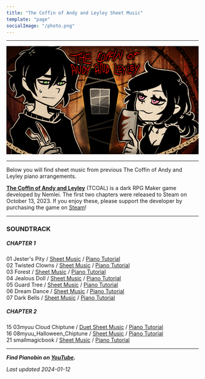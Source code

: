 ```yaml
---
title: "The Coffin of Andy and Leyley Sheet Music"
template: "page"
socialImage: "/photo.png"
---
```


---

![The Coffin of Andy and Leyley](/media/images/tcoal_banner.png)

---

Below you will find sheet music from previous The Coffin of Andy and Leyley piano arrangements.

**[The Coffin of Andy and Leyley](https://store.steampowered.com/app/2378900/The_Coffin_of_Andy_and_Leyley/)** (TCOAL) is a dark RPG Maker game developed by Nemlei. The first two chapters were released to Steam on October 13, 2023. If you enjoy these, please support the developer by purchasing the game on [Steam](https://store.steampowered.com/app/2378900/The_Coffin_of_Andy_and_Leyley/)!

---

### SOUNDTRACK

##### CHAPTER 1

01 Jester's Pity / [Sheet Music](/media/tcoal/Jester's_Pity_PB.pdf) / [Piano Tutorial](https://youtu.be/unK6qzUVFNc)  
02 Twisted Clowns / [Sheet Music](/media/tcoal/Twisted_Clowns_PB.pdf) / [Piano Tutorial](https://youtu.be/TuV1jbN6WXU)  
03 Forest / [Sheet Music](/media/tcoal/Forest_PB.pdf) / [Piano Tutorial](https://youtu.be/i3IjMrrAZF8)  
04 Jealous Doll / [Sheet Music](/media/tcoal/Jealous_Doll_PB.pdf) / [Piano Tutorial](https://youtu.be/wrIlJaBZV_Q)  
05 Guard Tree / [Sheet Music](/media/tcoal/Guard_Tree_PB.pdf) / [Piano Tutorial](https://youtu.be/LAG1o6bzSPs)  
06 Dream Dance / [Sheet Music](/media/tcoal/Dream_Dance_PB.pdf) / [Piano Tutorial](https://youtu.be/0ILk6FYnAz0)  
07 Dark Bells / [Sheet Music](/media/tcoal/Dark_Bells_PB.pdf) / [Piano Tutorial](https://youtu.be/C185Hw9cW9c)

##### CHAPTER 2

15 03myuu Cloud Chiptune / [Duet Sheet Music](/media/tcoal/03myuu_Cloud_Chiptune_PB.pdf) / [Piano Tutorial](https://youtu.be/3hoW1Y_Xd5s)  
16 08myuu\_Halloween\_Chiptune / [Sheet Music](/media/tcoal/08myuu_Halloween_Chiptune_PB.pdf) / [Piano Tutorial](https://youtu.be/sNi_Wz-vuP0)  
21 smallmagicbook / [Sheet Music](/media/tcoal/smallmagicbook_PB.pdf) / [Piano Tutorial](https://youtu.be/iTChcJPkzRE)

---

**_Find Pianobin on [YouTube](https://www.youtube.com/pianobin)._**

_Last updated 2024-01-12_
